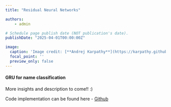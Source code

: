 ```yaml
---
title: "Residual Neural Networks"

authors:
    - admin

# Schedule page publish date (NOT publication's date).
publishDate: "2025-04-01T00:00:00Z"

image:
  caption: 'Image credit: [**Andrej Karpathy**](https://karpathy.github.io/2015/05/21/rnn-effectiveness/)'
  focal_point: ''
  preview_only: false
---
```

#### GRU for name classification
More insights and description to come!! :)
<p>Code implementation can be found here - <a href='https://github.com/JeonHoKang/Country-name-Classification-usign-RNN'>Github</a></p> 

